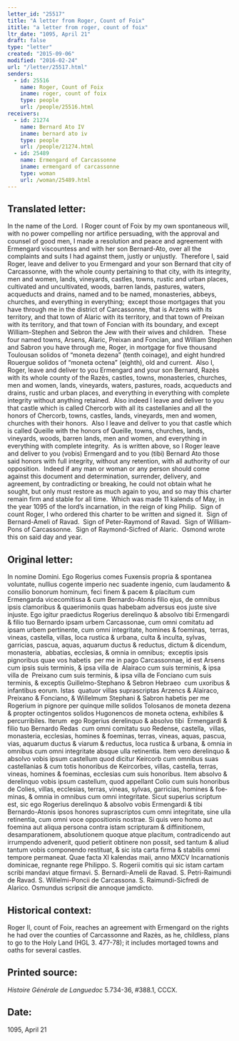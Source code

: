 ```yaml
---
letter_id: "25517"
title: "A letter from Roger, Count of Foix"
ititle: "a letter from roger, count of foix"
ltr_date: "1095, April 21"
draft: false
type: "letter"
created: "2015-09-06"
modified: "2016-02-24"
url: "/letter/25517.html"
senders:
  - id: 25516
    name: Roger, Count of Foix
    iname: roger, count of foix
    type: people
    url: /people/25516.html
receivers:
  - id: 21274
    name: Bernard Ato IV
    iname: bernard ato iv
    type: people
    url: /people/21274.html
  - id: 25489
    name: Ermengard of Carcassonne
    iname: ermengard of carcassonne
    type: woman
    url: /woman/25489.html
---
```

<h2> Translated letter:</h2><p>In the name of the Lord.&nbsp; I Roger count of Foix by my own spontaneous will, with no power compelling nor artifice persuading, with the approval and counsel of good men, I made a resolution and peace and agreement with Ermengard viscountess and with her son Bernard-Ato, over all the complaints and suits I had against them, justly or unjustly.&nbsp; Therefore I, said Roger, leave and deliver to you Ermengard and your son Bernard that city of Carcassonne, with the whole county pertaining to that city, with its integrity, men and women, lands, vineyards, castles, towns, rustic and urban places, cultivated and uncultivated, woods, barren lands, pastures, waters, acqueducts and drains, named and to be named, monasteries, abbeys, churches, and everything in everything;&nbsp; except those mortgages that you have through me in the district of Carcassonne, that is Arzens with its territory, and that town of Alaric with its territory, and that town of Preixan with its territory, and that town of Foncian with its boundary, and except William-Stephen and Sebron the Jew with their wives and children.&nbsp; These four named towns, Arsens, Alaric, Preixan and Foncian, and William Stephen and Sabron you have through me, Roger, in mortgage for five thousand Toulousan solidos of “moneta dezena” (tenth coinage), and eight hundred Rouergue solidos of “moneta octena” (eighth), old and current.&nbsp; Also I, Roger, leave and deliver to you Ermengard and your son Bernard, Razès with its whole county of the Razès, castles, towns, monasteries, churches, men and women, lands, vineyards, waters, pastures, roads, acqueducts and drains, rustic and urban places, and everything in everything with complete integrity without anything retained.&nbsp; Also indeed I leave and deliver to you that castle which is called Chercorb with all its castellanies and all the honors of Chercorb, towns, castles, lands, vineyards, men and women, churches with their honors.&nbsp; Also I leave and deliver to you that castle which is called Queille with the honors of Queille, towns, churches, lands, vineyards, woods, barren lands, men and women, and everything in everything with complete integrity.&nbsp; As is written above, so I Roger leave and deliver to you (vobis) Ermengard and to you (tibi) Bernard Ato those said honors with full integrity, without any retention, with all authority of our opposition.&nbsp; Indeed if any man or woman or any person should come against this document and determination, surrender, delivery, and agreement, by contradicting or breaking, he could not obtain what he sought, but only must restore as much again to you, and so may this charter remain firm and stable for all time.&nbsp; Which was made 11 kalends of May, in the year 1095 of the lord’s incarnation, in the reign of king Philip.&nbsp; Sign of count Roger, I who ordered this charter to be written and signed it.&nbsp; Sign of Bernard-Ameli of Ravad.&nbsp; Sign of Peter-Raymond of Ravad.&nbsp; Sign of William-Pons of Carcassonne.&nbsp; Sign of Raymond-Sicfred of Alaric.&nbsp; Osmond wrote this on said day and year.</p><h2 class="mt-4"> Original letter:</h2><p>In nomine Domini. Ego Rogerius comes Fuxensis propria &amp; spontanea voluntate, nullius cogente imperio nec suadente ingenio, cum laudamento &amp; consilio bonorum hominum, feci finem &amp; pacem &amp; placitum cum Ermengarda vicecomitissa &amp; cum Bernardo-Atonis filio ejus, de omni­bus ipsis clamoribus &amp; quaerimoniis quas habebam adversus eos juste sive injuste. Ego igitur praedictus Rogerius derelinquo &amp; absolvo tibi Ermengardi &amp; filio tuo Bernardo ipsam urbem Carcassonae, cum omni comitatu ad ipsam urbem pertinente, cum omni integritate, homines &amp; foeminas,&nbsp; terras, vineas, castella, villas, loca rustica &amp; urbana, culta &amp; inculta, sylvas, garricias, pascua, aquas, aquarum ductus &amp; reductus, dictum &amp; dicendum, monasteria,&nbsp; abbatias, ecclesias, &amp; omnia in omnibus;&nbsp; exceptis ipsis pignoribus quae vos habetis&nbsp; per me in pago Carcassonnae, id est Arsens&nbsp; cum ipsis suis terminis, &amp; ipsa villa de&nbsp; Alairaco cum suis terminis, &amp; ipsa villa de&nbsp; Preixano cum suis terminis, &amp; ipsa villa de Fonciano cum suis terminis, &amp; exceptis Guillelmo-Stephano &amp; Sebron Hebraeo&nbsp; cum uxoribus &amp; infantibus eorum. Istas&nbsp; quatuor villas suprascriptas Arzencs &amp; Alairaco, Preixano &amp; Fonciano, &amp; Willelmum Stephani &amp; Sabron habetis per me Rogerium in pignore per quinque mille solidos Tolosanos de moneta dezena &amp; propter octingentos solidos Hugonencos de moneta octena, exhibiles &amp; percurribiles. Iterum&nbsp; ego Rogerius derelinquo &amp; absolvo tibi&nbsp; Ermengardi &amp; filio tuo Bernardo Redas&nbsp; cum omni comitatu suo Redense, castella,&nbsp; villas, monasteria, ecclesias, homines &amp; foeminas, terras, vineas, aquas, pascua, vias, aquarum ductus &amp; viarum &amp; reductus, loca rustica &amp; urbana, &amp; omnia in omnibus cum omni integritate absque ulla retinentia. Item vero derelinquo &amp; ab­solvo vobis ipsum castellum quod dicitur Keircorb cum omnibus suas castellanias &amp; cum totis honoribus de Keircorbes, villas, castella, terras, vineas, homines &amp; foemi­nas, ecclesias cum suis honoribus. Item absolvo &amp; derelinquo vobis ipsum castel­lum, quod appellant Colio cum suis ho­noribus de Colies, villas, ecclesias, terras, vineas, sylvas, garricias, homines &amp; foe­minas, &amp; omnia in omnibus cum omni in­tegritate. Sicut superius scriptum est, sic ego Rogerius derelinquo &amp; absolvo vobis Ermengardi &amp; tibi Bernardo-Atonis ipsos honores suprascriptos cum omni integri­tate, sine ulla retinentia, cum omni voce oppositionis nostrae. Si quis vero homo aut foemina aut aliqua persona contra istam scripturam &amp; diffinitionem, desamparationem, absolutionem quoque atque placitum, contradicendo aut irrumpendo advenerit, quod petierit obtinere non possit, sed tantum &amp; aliud tantum vobis componendo restituat, &amp; sic ista carta firma &amp; stabilis omni tempore permaneat. Quae facta XI kalendas maii, anno MXCV Incarnationis dominicae, regnante rege Philippo. S. Rogerii comitis qui sic istam cartam scribi mandavi atque firmavi. S. Bernardi-Amelii de Ravad. S. Petri-Raimundi de Ravad. S. Willelmi-Poncii de Carcassona. S. Raimundi-Sicfredi de Alarico. Osmundus scripsit die annoque jamdicto.</p><h2 class="mt-4"> Historical context:</h2><p>Roger II, count of Foix, reaches an agreement with Ermengard on the rights he had over the counties of Carcassonne and Razès, as he, childless, plans to go to the Holy Land (HGL 3. 477-78); it includes mortaged towns and oaths for several castles.</p><h2 class="mt-4"> Printed source:</h2><p><i>Histoire Générale de Languedoc</i> 5.734-36, #388.1, CCCX.&nbsp;&nbsp;</p><h2 class="mt-4"> Date:</h2>1095, April 21